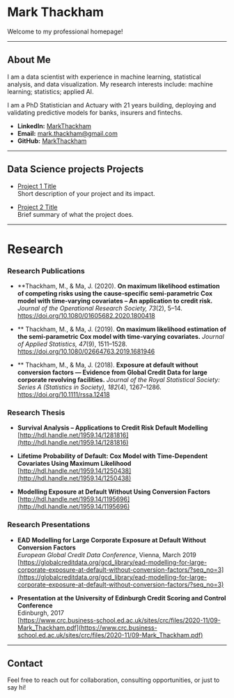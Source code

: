 # Mark Thackham

Welcome to my professional homepage! 

---

## About Me

I am a data scientist with experience in machine learning, statistical analysis, and data visualization. My research interests include: machine learning; statistics; applied AI.

I am a PhD Statistician and Actuary with 21 years building, deploying and validating predictive models for banks, insurers and fintechs.

- **LinkedIn:** [MarkThackham](https://www.linkedin.com/in/markthackham/)
- **Email:** [mark.thackham@gmail.com](mailto:mark.thackham@gmail.com)
- **GitHub:** [MarkThackham](https://github.com/MarkThackham)

---

## Data Science projects Projects

- [Project 1 Title](https://github.com/MarkThackham/project1)  
  Short description of your project and its impact.

- [Project 2 Title](https://github.com/MarkThackham/project2)  
  Brief summary of what the project does.

---

# Research

### Research Publications

- **Thackham, M., & Ma, J. (2020). **On maximum likelihood estimation of competing risks using the cause‑specific semi‑parametric Cox model with time‑varying covariates – An application to credit risk.** *Journal of the Operational Research Society, 73*(2), 5–14. https://doi.org/10.1080/01605682.2020.1800418  

- ** Thackham, M., & Ma, J. (2019). **On maximum likelihood estimation of the semi‑parametric Cox model with time‑varying covariates.** *Journal of Applied Statistics, 47*(9), 1511–1528. https://doi.org/10.1080/02664763.2019.1681946  

- ** Thackham, M., & Ma, J. (2018). **Exposure at default without conversion factors — Evidence from Global Credit Data for large corporate revolving facilities.** *Journal of the Royal Statistical Society: Series A (Statistics in Society), 182*(4), 1267–1286. https://doi.org/10.1111/rssa.12418  

### Research Thesis

- **Survival Analysis – Applications to Credit Risk Default Modelling**  
  [http://hdl.handle.net/1959.14/1281816](http://hdl.handle.net/1959.14/1281816)

- **Lifetime Probability of Default: Cox Model with Time-Dependent Covariates Using Maximum Likelihood**  
  [http://hdl.handle.net/1959.14/1250438](http://hdl.handle.net/1959.14/1250438)

- **Modelling Exposure at Default Without Using Conversion Factors**  
  [http://hdl.handle.net/1959.14/1195696](http://hdl.handle.net/1959.14/1195696)

### Research Presentations

- **EAD Modelling for Large Corporate Exposure at Default Without Conversion Factors**  
  *European Global Credit Data Conference*, Vienna, March 2019  
  [https://globalcreditdata.org/gcd_library/ead-modelling-for-large-corporate-exposure-at-default-without-conversion-factors/?seq_no=3](https://globalcreditdata.org/gcd_library/ead-modelling-for-large-corporate-exposure-at-default-without-conversion-factors/?seq_no=3)

- **Presentation at the University of Edinburgh Credit Scoring and Control Conference**  
  Edinburgh, 2017  
  [https://www.crc.business-school.ed.ac.uk/sites/crc/files/2020-11/09-Mark_Thackham.pdf](https://www.crc.business-school.ed.ac.uk/sites/crc/files/2020-11/09-Mark_Thackham.pdf)

---

## Contact

Feel free to reach out for collaboration, consulting opportunities, or just to say hi!
